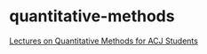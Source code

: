 # quantitative-methods
[Lectures on Quantitative Methods for ACJ Students](../master/acjlectures.org)
